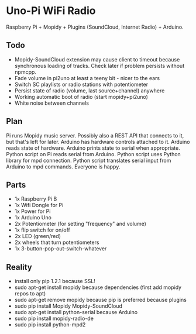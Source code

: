 # Uno-Pi WiFi Radio

Raspberry Pi + Mopidy + Plugins (SoundCloud, Internet Radio) + Arduino.

## Todo

* Mopidy-SoundCloud extension may cause client to timeout because synchronous loading of tracks. Check later if problem persists without npmcpp.
* Fade volume in pi2uno at least a teeny bit - nicer to the ears
* Switch SC playlists or radio stations with potentiometer
* Persist state of radio (volume, last source+channel) anywhere
* Working automatic boot of radio (start mopidy+pi2uno)
* White noise between channels

## Plan

Pi runs Mopidy music server. Possibly also a REST API that connects to it, but that's left for later. Arduino has hardware controls attached to it. Arduino reads state of hardware. Arduino prints state to serial when appropriate. Python script on Pi reads serial from Arduino. Python script uses Python library for mpd connection. Python script translates serial input from Arduino to mpd commands. Everyone is happy.

## Parts

* 1x Raspberry Pi B
* 1x Wifi Dongle for Pi
* 1x Power for Pi
* 1x Arduino Uno
* 2x Potentiometer (for setting "frequency" and volume)
* 1x flip switch for on/off
* 2x LED (green/red)
* 2x wheels that turn potentiometers
* 1x 3-button-pop-out-switch-whatever 

## Reality

* install only pip 1.2.1 because SSL!
* sudo apt-get install mopidy because dependencies (first add mopidy repos to apt)
* sudo apt-get remove mopidy because pip is preferred because plugins
* sudo pip install Mopidy Mopidy-SoundCloud
* sudo apt-get install python-serial because Arduino
* sudo pip install mopidy-radio-de
* sudo pip install python-mpd2